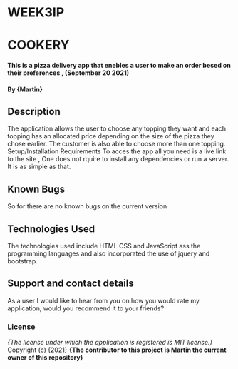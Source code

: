 # WEEK3IP
# COOKERY
#### This is a pizza delivery app that enebles a user to make an order besed on their preferences , (September 20 2021)
#### By **{Martin}**
## Description
The application allows the user to choose any topping they want and each topping has an allocated price depending on the size of the pizza they chose earlier. The customer is also able to choose more than one topping.
 Setup/Installation Requirements
To acces the app all you need is a live link to the site , One does not rquire to install any dependencies or run a server. It is as simple as that.
## Known Bugs
So for there are no known bugs on the current version
## Technologies Used
The technologies used include HTML CSS and JavaScript  ass the programming languages and also incorporated the use of jquery and bootstrap.
## Support and contact details
As a user I would like to hear from you on how you would rate my application, would you recommend it to your friends? 
### License
*{The license under which the application is registered is MIT license.}*
Copyright (c) {2021} **{The contributor to this project is Martin the current owner of this repository}**
  

